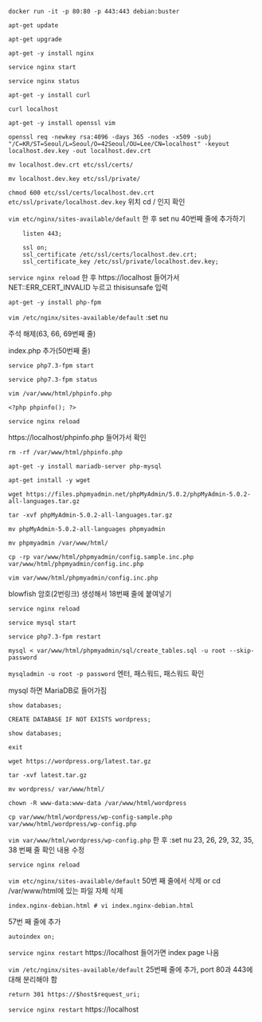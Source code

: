 `docker run -it -p 80:80 -p 443:443 debian:buster`

`apt-get update`

`apt-get upgrade`

`apt-get -y install nginx`

`service nginx start`

`service nginx status`

`apt-get -y install curl`

`curl localhost`

`apt-get -y install openssl vim`

`openssl req -newkey rsa:4096 -days 365 -nodes -x509 -subj "/C=KR/ST=Seoul/L=Seoul/O=42Seoul/OU=Lee/CN=localhost" -keyout localhost.dev.key -out localhost.dev.crt`

`mv localhost.dev.crt etc/ssl/certs/`

`mv localhost.dev.key etc/ssl/private/`

`chmod 600 etc/ssl/certs/localhost.dev.crt etc/ssl/private/localhost.dev.key` 위치 cd / 인지 확인

`vim etc/nginx/sites-available/default` 한 후 set nu
40번째 줄에 추가하기
```
	listen 443;

	ssl on;
	ssl_certificate /etc/ssl/certs/localhost.dev.crt;
	ssl_certificate_key /etc/ssl/private/localhost.dev.key;
```
`service nginx reload` 한 후 https://localhost 들어가서 NET::ERR_CERT_INVALID 누르고 thisisunsafe 입력



`apt-get -y install php-fpm`

`vim /etc/nginx/sites-available/default` :set nu

주석 해제(63, 66, 69번째 줄)

index.php 추가(50번째 줄)

`service php7.3-fpm start`

`service php7.3-fpm status`

`vim /var/www/html/phpinfo.php`
```
<?php phpinfo(); ?>
```
`service nginx reload`

https://localhost/phpinfo.php 들어가서 확인

`rm -rf /var/www/html/phpinfo.php`


`apt-get -y install mariadb-server php-mysql`

`apt-get install -y wget`

`wget https://files.phpmyadmin.net/phpMyAdmin/5.0.2/phpMyAdmin-5.0.2-all-languages.tar.gz`

`tar -xvf phpMyAdmin-5.0.2-all-languages.tar.gz`

`mv phpMyAdmin-5.0.2-all-languages phpmyadmin`

`mv phpmyadmin /var/www/html/`

`cp -rp var/www/html/phpmyadmin/config.sample.inc.php var/www/html/phpmyadmin/config.inc.php`

`vim var/www/html/phpmyadmin/config.inc.php`

blowfish 암호(2번링크) 생성해서 18번째 줄에 붙여넣기

`service nginx reload`

`service mysql start`

`service php7.3-fpm restart`

`mysql < var/www/html/phpmyadmin/sql/create_tables.sql -u root --skip-password`

`mysqladmin -u root -p password` 엔터, 패스워드, 패스워드 확인

mysql 하면 MariaDB로 들어가짐

`show databases;`

`CREATE DATABASE IF NOT EXISTS wordpress;`

`show databases;`

`exit`

`wget https://wordpress.org/latest.tar.gz`

`tar -xvf latest.tar.gz`

`mv wordpress/ var/www/html/`

`chown -R www-data:www-data /var/www/html/wordpress`


`cp var/www/html/wordpress/wp-config-sample.php var/www/html/wordpress/wp-config.php`

`vim var/www/html/wordpress/wp-config.php` 한 후 :set nu
23, 26, 29, 32, 35, 38 번째 줄 확인
내용 수정

`service nginx reload`

`vim etc/nginx/sites-available/default`
50번 째 줄에서 삭제 or  cd /var/www/html에 있는 파일 자체 삭제
```
index.nginx-debian.html # vi index.nginx-debian.html
```
57번 째 줄에 추가
```
autoindex on;
```
`service nginx restart`
https://localhost 들어가면 index page 나옴


`vim /etc/nginx/sites-available/default`
25번째 줄에 추가, port 80과 443에 대해 분리해야 함
```
return 301 https://$host$request_uri;
```
`service nginx restart`
https://localhost <!--들어가면 index page 나옴 -->
